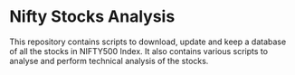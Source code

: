 # Nifty Stocks Analysis
This repository contains scripts to download, update and keep a database of all the stocks in NIFTY500 Index.
It also contains various scripts to analyse and perform technical analysis of the stocks.
